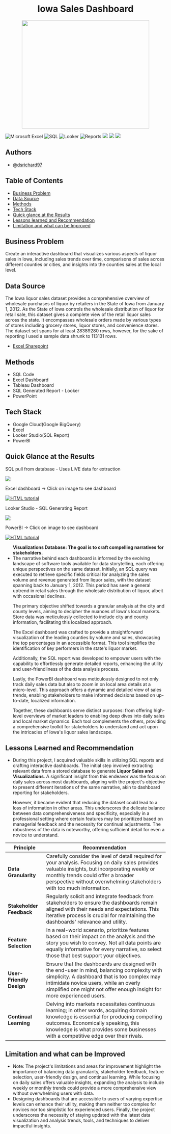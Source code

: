 <h1 align="center">Iowa Sales Dashboard</h1>
<p align="center">
  <img src="dwn1.png" width="400" height="340" allow="autoplay">
</p>

<p>
  <img src="https://img.shields.io/badge/Mircosoft Excel%2B-blue" title="Microsoft Excel">
  <img src="https://img.shields.io/badge/SQL%2B-green" title="SQL">
  <img src="https://img.shields.io/badge/Looker%2B-orange" title="Looker">
  <img src="https://img.shields.io/badge/Reports%2B-red" title="Reports">
  <img src="https://img.shields.io/github/last-commit/dsrichard97/IowaSales">
  <img src="https://img.shields.io/github/repo-size/dsrichard97/IowaSales">
  <a href="https://csulb-my.sharepoint.com/:x:/g/personal/richard_diazdeleon01_student_csulb_edu/EYtynGus5R5DgXCk1WKdp-0BgBeH8GJF2gsOJ7Mf8YYZ6g?e=mtq3Bs"><img 
  src="https://img.shields.io/badge/Excel-Dashboard-darkblue"></a>

<p>
  <h2>Authors</h2>
  <ul>
    <li><a href="https://github.com/dsrichard97">@dsrichard97</a></li>
  </ul>
</p>

<p>
  <h2>Table of Contents</h2>
  <ul>
    <li><a href="#business-problem" target="_parent">Business Problem</a></li>
    <li><a href="#data-source">Data Source</a></li>
    <li><a href="#methods">Methods</a></li>
    <li><a href="#tech-stack">Tech Stack</a></li>
    <li><a href="#quick-glance">Quick glance at the Results</a></li>
    <li><a href="#lesson-learned">Lessons learned and Recommendation</a></li>
    <li><a href="#limitation">Limitation and what can be Improved</a></li>
  </ul>
</p>


<P>
  <section id="business-problem">
    <h2>Business Problem</h2>
    <p>
      Create an interactive dashboard that visualizes various aspects of liquor sales in Iowa, including sales trends over time, comparisons of sales across different counties or cities, and insights into the counties sales at the local level.
    </p>
  </section>
</P>

<p>
  <section id="data-source">
    <h2>Data Source</h2>
    <p>
      The Iowa liquor sales dataset provides a comprehensive overview of wholesale purchases of liquor by retailers in the State of Iowa from January 1, 2012. As the State of Iowa controls the wholesale distribution of liquor for retail sale, this dataset gives a complete view of the retail liquor sales across the state. It encompasses wholesale orders made by various types of stores including grocery stores, liquor stores, and convenience stores. The dataset set spans for at least 28389280 rows, however, for the sake of reporting I used a sample data shrunk to 113131 rows.
    </p>
    <ul>
      <li><a href="https://csulb-my.sharepoint.com/:x:/g/personal/richard_diazdeleon01_student_csulb_edu/EYtynGus5R5DgXCk1WKdp-0BgBeH8GJF2gsOJ7Mf8YYZ6g?e=mtq3Bs">Excel Sharepoint</a></li>
    </ul>
  </section>
</p>


<p>
  <section id="methods">
    <h2>Methods</h2>
    <ul>
      <li>SQL Code</li>
      <li>Excel Dashboard</li>
      <li>Tableau Dashboard</li>
      <li>SQL Generated Report - Looker </li>
      <li>PowerPoint</li>
    </ul>
  </section>
</p>

<p>
  <section id="tech-stack">
    <h2>Tech Stack</h2>
    <ul>
      <li>Google Cloud(Google BigQuery)</li>
      <li>Excel </li>
      <li>Looker Studio(SQL Report)</li>
      <li>PowerBI</li>
    </ul>
  </section>
</p>

<p>
  <section id="quick-glance">
    <h2>Quick Glance at the Results</h2>
      <p>
      SQL pull from database - Uses LIVE data for extraction
      <p>
        <img src="iowasale.gif">
      </p>
    <p>
      Excel dashboard -> Click on image to see dashboard
      <p>
        <a href="https://csulb-my.sharepoint.com/:x:/g/personal/richard_diazdeleon01_student_csulb_edu/EYtynGus5R5DgXCk1WKdp-0BgBeH8GJF2gsOJ7Mf8YYZ6g?e=mtq3Bs"><img src= "excel_db.png" alt="HTML tutorial"> </a>
      </p>
     <p>
      Looker Studio - SQL Generating Report
      <p>
        <img src="looker1.png">
      </p>
    </p>
    <p>
      PowerBI -> Click on image to see dashboard
      <p>
        <a href="https://csulb-my.sharepoint.com/:u:/g/personal/richard_diazdeleon01_student_csulb_edu/Ef4gTbaF259OhUcmWIcQ1LYBDYZmT0U1BlOZdaP3RdQgPg?e=sgwFHp"><img src= "power1.png" alt="HTML tutorial"> </a>
      </p>
    </p>
      <ul>
          <b>Visualizations Database: The goal is to craft compelling narratives for stakeholders. </b>
          <li>The narrative behind each dashboard is informed by the evolving landscape of software tools available for data storytelling, each offering unique perspectives on the same dataset. Initially, an SQL query was executed to retrieve specific fields critical for analyzing the sales volume and revenue generated from liquor sales, with the dataset spanning back to January 1, 2012. This period has seen a general uptrend in retail sales through the wholesale distribution of liquor, albeit with occasional declines.

The primary objective shifted towards a granular analysis at the city and county levels, aiming to decipher the nuances of Iowa's local markets. Store data was meticulously collected to include city and county information, facilitating this localized approach.

The Excel dashboard was crafted to provide a straightforward visualization of the leading counties by volume and sales, showcasing the top percentages in an accessible format. This tool simplifies the identification of key performers in the state's liquor market.

Additionally, the SQL report was developed to empower users with the capability to effortlessly generate detailed reports, enhancing the utility and user-friendliness of the data analysis process.

Lastly, the PowerBI dashboard was meticulously designed to not only track daily sales data but also to zoom in on local area details at a micro-level. This approach offers a dynamic and detailed view of sales trends, enabling stakeholders to make informed decisions based on up-to-date, localized information.

Together, these dashboards serve distinct purposes: from offering high-level overviews of market leaders to enabling deep dives into daily sales and local market dynamics. Each tool complements the others, providing a comprehensive toolkit for stakeholders to understand and act upon the intricacies of Iowa's liquor sales landscape. </li>
        </ul>
<p>
  <section id="lesson-learned">
  <h2>Lessons Learned and Recommendation</h2>
  <p>
    <ul>
      <li>During this project, I acquired valuable skills in utilizing SQL reports and crafting interactive dashboards. The initial step involved extracting relevant data from a stored database to generate <b>Liquor Sales and Visualizations</b>. A significant insight from this endeavor was the focus on daily sales across most dashboards, aligning with the project's objective to present different iterations of the same narrative, akin to dashboard reporting for stakeholders.

However, it became evident that reducing the dataset could lead to a loss of information in other areas. This underscores the delicate balance between data comprehensiveness and specificity, especially in a professional setting where certain features may be prioritized based on managerial feedback and the necessity for continual adjustments. The robustness of the data is noteworthy, offering sufficient detail for even a novice to understand. </li> 
    </ul>
  </p>
  <table>
  <thead>
    <tr>
      <th>Principle</th>
      <th>Recommendation</th>
    </tr>
  </thead>
  <tbody>
    <tr>
      <td><strong>Data Granularity</strong></td>
      <td>Carefully consider the level of detail required for your analysis. Focusing on daily sales provides valuable insights, but incorporating weekly or monthly trends could offer a broader perspective without overwhelming stakeholders with too much information.</td>
    </tr>
    <tr>
      <td><strong>Stakeholder Feedback</strong></td>
      <td>Regularly solicit and integrate feedback from stakeholders to ensure the dashboards remain aligned with their needs and expectations. This iterative process is crucial for maintaining the dashboards' relevance and utility.</td>
    </tr>
    <tr>
      <td><strong>Feature Selection</strong></td>
      <td>In a real-world scenario, prioritize features based on their impact on the analysis and the story you wish to convey. Not all data points are equally informative for every narrative, so select those that best support your objectives.</td>
    </tr>
    <tr>
      <td><strong>User-Friendly Design</strong></td>
      <td>Ensure that the dashboards are designed with the end-user in mind, balancing complexity with simplicity. A dashboard that is too complex may intimidate novice users, while an overly simplified one might not offer enough insight for more experienced users.</td>
    </tr>
    <tr>
      <td><strong>Continual Learning</strong></td>
      <td> Delving into markets necessitates continuous learning; in other words, acquiring domain knowledge is essential for producing compelling outcomes. Economically speaking, this knowledge is what provides some businesses with a competitive edge over their rivals.</td>
    </tr>
  </tbody>
</table>


<P>
  <section id="limitation">
    <h2>Limitation and what can be Improved</h2>
    <p>
      <ul>
        <li>Note: The project's limitations and areas for improvement highlight the importance of balancing data granularity, stakeholder feedback, feature selection, user-friendly design, and continual learning. While focusing on daily sales offers valuable insights, expanding the analysis to include weekly or monthly trends could provide a more comprehensive view without overwhelming users with data. </li>
        <li>Designing dashboards that are accessible to users of varying expertise levels can enhance their utility, making them neither too complex for novices nor too simplistic for experienced users. Finally, the project underscores the necessity of staying updated with the latest data visualization and analysis trends, tools, and techniques to deliver impactful insights.</li>








